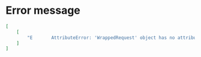 # Error message

```json
[
    [
        "E       AttributeError: 'WrappedRequest' object has no attribute 'origin_req_host'"
    ]
]
```
